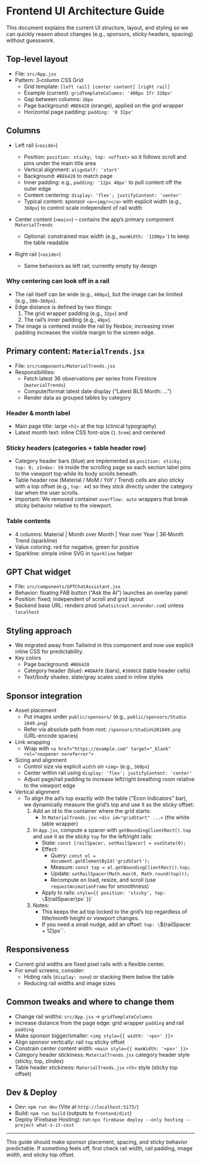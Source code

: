 # Frontend UI Architecture Guide

This document explains the current UI structure, layout, and styling so we can quickly reason about changes (e.g., sponsors, sticky headers, spacing) without guesswork.

## Top-level layout

- File: `src/App.jsx`
- Pattern: 3‑column CSS Grid
  - Grid template: `[left rail] [center content] [right rail]`
  - Example (current): `gridTemplateColumns: '400px 1fr 320px'`
  - Gap between columns: `16px`
  - Page background: `#BE6428` (orange), applied on the grid wrapper
  - Horizontal page padding: `padding: '0 32px'`

## Columns

- Left rail (`<aside>`)
  - Position: `position: sticky; top: <offset>` so it follows scroll and pins under the main title area
  - Vertical alignment: `alignSelf: 'start'`
  - Background: `#BE6428` to match page
  - Inner padding: e.g., `padding: '12px 48px'` to pull content off the outer edge
  - Content centering: `display: 'flex'; justifyContent: 'center'`
  - Typical content: sponsor `<a><img/></a>` with explicit width (e.g., `360px`) to control scale independent of rail width

- Center content (`<main>`) – contains the app’s primary component `MaterialTrends`
  - Optional: constrained max width (e.g., `maxWidth: '1100px'`) to keep the table readable

- Right rail (`<aside>`)
  - Same behaviors as left rail; currently empty by design

### Why centering can look off in a rail

- The rail itself can be wide (e.g., `400px`), but the image can be limited (e.g., `300–360px`).
- Edge distance is defined by two things:
  1) The grid wrapper padding (e.g., `32px`) and
  2) The rail’s inner padding (e.g., `48px`).
- The image is centered inside the rail by flexbox; increasing inner padding increases the visible margin to the screen edge.

## Primary content: `MaterialTrends.jsx`

- File: `src/components/MaterialTrends.jsx`
- Responsibilities:
  - Fetch latest 36 observations per series from Firestore (`materialTrends`)
  - Compute/format latest date display (“Latest BLS Month: …”)
  - Render data as grouped tables by category

### Header & month label
- Main page title: large `<h1>` at the top (clinical typography)
- Latest month text: inline CSS font-size (`1.5rem`) and centered

### Sticky headers (categories + table header row)
- Category header bars (blue) are implemented as `position: sticky; top: 0; zIndex: 50` inside the scrolling page so each section label pins to the viewport top while its body scrolls beneath.
- Table header row (Material / MoM / YoY / Trend) cells are also sticky with a top offset (e.g., `top: 44`) so they stick directly under the category bar when the user scrolls.
- Important: We removed container `overflow: auto` wrappers that break sticky behavior relative to the viewport.

### Table contents
- 4 columns: Material | Month over Month | Year over Year | 36‑Month Trend (sparkline)
- Value coloring: red for negative, green for positive
- Sparkline: simple inline SVG in `Sparkline` helper

## GPT Chat widget

- File: `src/components/GPTChatAssistant.jsx`
- Behavior: floating FAB button (“Ask the AI”) launches an overlay panel
- Position: fixed; independent of scroll and grid layout
- Backend base URL: renders prod (`whatsitcost.onrender.com`) unless `localhost`

## Styling approach

- We migrated away from Tailwind in this component and now use explicit inline CSS for predictability.
- Key colors
  - Page background: `#BE6428`
  - Category header (blue): `#4DAAf8` (bars), `#3886C8` (table header cells)
  - Text/body shades: slate/gray scales used in inline styles

## Sponsor integration

- Asset placement
  - Put images under `public/sponsors/` (e.g., `public/sponsors/Studio 1049.png`)
  - Refer via absolute path from root: `/sponsors/Studio%201049.png` (URL-encode spaces)
- Link wrapping
  - Wrap with `<a href="https://example.com" target="_blank" rel="noopener noreferrer">`
- Sizing and alignment
  - Control size via explicit `width` on `<img>` (e.g., `360px`)
  - Center within rail using `display: 'flex'; justifyContent: 'center'`
  - Adjust page/rail padding to increase left/right breathing room relative to the viewport edge
- Vertical alignment
  - To align the ad’s top exactly with the table ("Econ Indicators" bar), we dynamically measure the grid’s top and use it as the sticky offset:
    1) Add an id to the container where the grid starts:
       - In `MaterialTrends.jsx`: `<div id="gridStart" ...>` (the white table wrapper)
    2) In `App.jsx`, compute a spacer with `getBoundingClientRect().top` and use it as the sticky `top` for the left/right rails:
       - State: `const [railSpacer, setRailSpacer] = useState(0);`
       - Effect:
         - Query: `const el = document.getElementById('gridStart');`
         - Measure: `const top = el.getBoundingClientRect().top;`
         - Update: `setRailSpacer(Math.max(0, Math.round(top)));`
         - Recompute on load, resize, and scroll (use `requestAnimationFrame` for smoothness)
       - Apply to rails: `style={{ position: 'sticky', top: \`${railSpacer}px\` }}`
    3) Notes:
       - This keeps the ad top locked to the grid’s top regardless of title/month height or viewport changes.
       - If you need a small nudge, add an offset: `top: \`${railSpacer + 12}px\``.

## Responsiveness

- Current grid widths are fixed pixel rails with a flexible center.
- For small screens, consider:
  - Hiding rails (`display: none`) or stacking them below the table
  - Reducing rail widths and image sizes

## Common tweaks and where to change them

- Change rail widths: `src/App.jsx` → `gridTemplateColumns`
- Increase distance from the page edge: grid wrapper `padding` and rail `padding`
- Make sponsor bigger/smaller: `<img style={{ width: '<px>' }}>`
- Align sponsor vertically: rail `top` sticky offset
- Constrain center content width: `<main style={{ maxWidth: '<px>' }}>`
- Category header stickiness: `MaterialTrends.jsx` category header style (sticky, top, zIndex)
- Table header stickiness: `MaterialTrends.jsx` `<th>` style (sticky top offset)

## Dev & Deploy

- Dev: `npm run dev` (Vite at `http://localhost:5173/`)
- Build: `npm run build` (outputs to `frontend/dist`)
- Deploy (Firebase Hosting): run `npx firebase deploy --only hosting --project what-s-it-cost`

---
This guide should make sponsor placement, spacing, and sticky behavior predictable. If something feels off, first check rail width, rail padding, image width, and sticky top offset.
